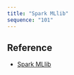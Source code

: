 ```yaml
---
title: "Spark MLlib"
sequence: "101"
---
```


## Reference

- [Spark MLlib](https://spark.apache.org/mllib/)
